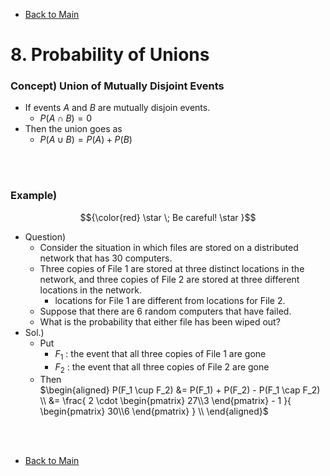 - [Back to Main](../main.md)

# 8. Probability of Unions
### Concept) Union of Mutually Disjoint Events
- If events $`A \textrm{ and } B`$ are mutually disjoin events.
  - $`P(A \cap B) = 0`$
- Then the union goes as
  - $`P(A \cup B) = P(A) + P(B)`$

<br><br>

### Example) 
$${\color{red} \star \; Be careful! \star }$$
- Question)
  - Consider the situation in which files are stored on a distributed network that has 30 computers. 
  - Three copies of File 1 are stored at three distinct locations in the network, and three copies of File 2 are stored at three different locations in the network.
    - locations for File 1 are different from locations for File 2.
  - Suppose that there are 6 random computers that have failed. 
  - What is the probability that either file has been wiped out?
- Sol.)
  - Put 
    - $`F_1`$ : the event that all three copies of File 1 are gone
    - $`F_2`$ : the event that all three copies of File 2 are gone
  - Then   
    $`\begin{aligned}
        P(F_1 \cup F_2) &= P(F_1) + P(F_2) - P(F_1 \cap F_2) \\ 
        &= \frac{ 2 \cdot \begin{pmatrix} 27\\3 \end{pmatrix} - 1 }{ \begin{pmatrix} 30\\6 \end{pmatrix} } \\
    \end{aligned}`$


<br><br>

- [Back to Main](../main.md)
